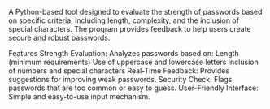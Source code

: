 A Python-based tool designed to evaluate the strength of passwords based on specific criteria, including length, complexity, and the inclusion of special characters. The program provides feedback to help users create secure and robust passwords.

Features
Strength Evaluation: Analyzes passwords based on:
Length (minimum requirements)
Use of uppercase and lowercase letters
Inclusion of numbers and special characters
Real-Time Feedback: Provides suggestions for improving weak passwords.
Security Check: Flags passwords that are too common or easy to guess.
User-Friendly Interface: Simple and easy-to-use input mechanism.
